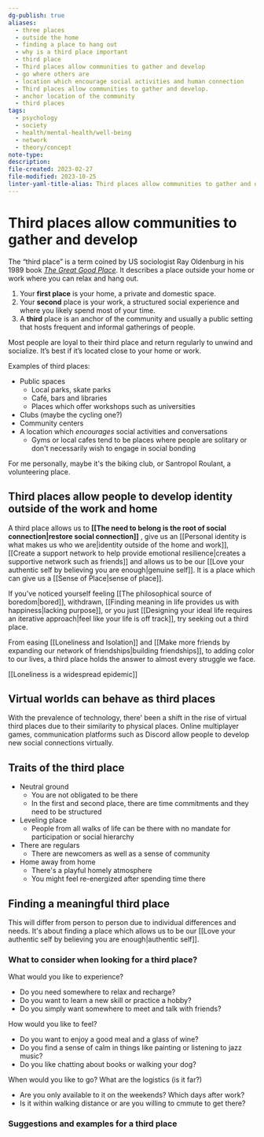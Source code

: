 ```yaml
---
dg-publish: true
aliases:
  - three places
  - outside the home
  - finding a place to hang out
  - why is a third place important
  - third place
  - Third places allow communities to gather and develop
  - go where others are
  - location which encourage social activities and human connection
  - Third places allow communities to gather and develop.
  - anchor location of the community
  - third places
tags:
  - psychology
  - society
  - health/mental-health/well-being
  - network
  - theory/concept
note-type: 
description: 
file-created: 2023-02-27
file-modified: 2023-10-25
linter-yaml-title-alias: Third places allow communities to gather and develop
---
```


# Third places allow communities to gather and develop

The “third place” is a term coined by US sociologist Ray Oldenburg in his 1989 book [_The Great Good Place_](https://amzn.to/2ZQylZt)_._ It describes a place outside your home or work where you can relax and hang out.

1. Your **first place** is your home, a private and domestic space.
2. Your **second** place is your work, a structured social experience and where you likely spend most of your time.
3. A **third** place is an anchor of the community and usually a public setting that hosts frequent and informal gatherings of people.

Most people are loyal to their third place and return regularly to unwind and socialize. It’s best if it’s located close to your home or work.

Examples of third places:
- Public spaces
	- Local parks, skate parks
	- Café, bars and libraries
	- Places which offer workshops such as universities
- Clubs (maybe the cycling one?)
- Community centers
- A location which *encourages* social activities and conversations
	- Gyms or local cafes tend to be places where people are solitary or don't necessarily wish to engage in social bonding

For me personally, maybe it's the biking club, or Santropol Roulant, a volunteering place.

## Third places allow people to develop identity outside of the work and home

A third place allows us to **[[The need to belong is the root of social connection|restore social connection]]** , give us an [[Personal identity is what makes us who we are|identity outside of the home and work]], [[Create a support network to help provide emotional resilience|creates a supportive network such as friends]] and allows us to be our [[Love your authentic self by believing you are enough|genuine self]]. It is a place which can give us a [[Sense of Place|sense of place]].

If you’ve noticed yourself feeling [[The philosophical source of boredom|bored]], withdrawn, [[Finding meaning in life provides us with happiness|lacking purpose]], or you just [[Designing your ideal life requires an iterative approach|feel like your life is off track]], try seeking out a third place.

From easing [[Loneliness and Isolation]] and [[Make more friends by expanding our network of friendships|building friendships]], to adding color to our lives, a third place holds the answer to almost every struggle we face.

[[Loneliness is a widespread epidemic]]

## Virtual worlds can behave as third places

With the prevalence of technology, there' been a shift in the rise of virtual third places due to their similarity to physical places. Online multiplayer games, communication platforms such as Discord allow people to develop new social connections virtually.

## Traits of the third place

- Neutral ground
	- You are not obligated to be there
	- In the first and second place, there are time commitments and they need to be structured
- Leveling place
	- People from all walks of life can be there with no mandate for participation or social hierarchy
- There are regulars
	- There are newcomers as well as a sense of community
- Home away from home
	- There's a playful homely atmosphere
	- You might feel re-energized after spending time there

## Finding a meaningful third place

This will differ from person to person due to individual differences and needs. It's about finding a place which allows us to be our [[Love your authentic self by believing you are enough|authentic self]].

### What to consider when looking for a third place?

What would you like to experience?

- Do you need somewhere to relax and recharge?
- Do you want to learn a new skill or practice a hobby?
- Do you simply want somewhere to meet and talk with friends?

How would you like to feel?

- Do you want to enjoy a good meal and a glass of wine?
- Do you find a sense of calm in things like painting or listening to jazz music?
- Do you like chatting about books or walking your dog?

When would you like to go? What are the logistics (is it far?)

- Are you only available to it on the weekends? Which days after work?
- Is it within walking distance or are you willing to cmmute to get there?

### Suggestions and examples for a third place
